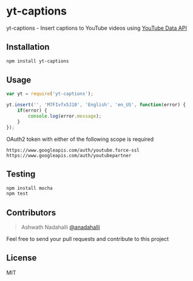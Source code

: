 # yt-captions

yt-captions - Insert captions to YouTube videos using [YouTube Data API](https://developers.google.com/youtube/v3/docs/captions/insert)

## Installation

```sh
npm install yt-captions
```

## Usage

```js
var yt = require('yt-captions');

yt.insert('', 'M7FIvfx5J10', 'English', 'en_US', function(error) {
    if(error) {
        console.log(error.message);
    }
});
```

OAuth2 token with either of the following scope is required
```
https://www.googleapis.com/auth/youtube.force-ssl
https://www.googleapis.com/auth/youtubepartner
```

## Testing

```sh
npm install mocha
npm test
```

## Contributors

> Ashwath Nadahalli [@anadahalli](https://github.com/anadahalli)

Feel free to send your pull requests and contribute to this project

## License

MIT
